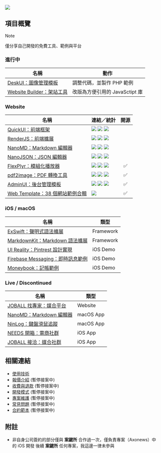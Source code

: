 ![](https://github-readme-stats.vercel.app/api?username=pardnchiu&show_icons=true&v=1738612332)

## 項目概覽
> [!NOTE]
> 僅分享自己開發的免費工具、範例與平台

### 進行中

| 名稱 | 動作 |
| - | - | 
| [DeskUI：圖像管理模板](https://github.com/pardnchiu/DeskUI) |  調整代碼，並製作 PHP 範例 |
| [Website Builder：架站工具](https://github.com/pardnchiu/website-builder) | 改版為方便引用的 JavaSctipt 庫 |

### Website

| 名稱 | 連結／統計 | 開源 |
| - | - | :-: |
| [QuickUI：前端框架](https://quickui.pardn.io) | [![](https://img.shields.io/npm/v/@pardnchiu/quickui)](https://www.npmjs.com/package/@pardnchiu/quickui) [![](https://img.shields.io/jsdelivr/npm/hm/@pardnchiu/quickui)](https://www.jsdelivr.com/package/npm/@pardnchiu/quickui) [![](https://img.shields.io/github/stars/pardnchiu/QuickUI)](https://github.com/pardnchiu/QuickUI) |
| [RenderJS：前端擴展](https://renderjs.pardn.io) | [![](https://img.shields.io/npm/v/@pardnchiu/renderjs)](https://www.npmjs.com/package/@pardnchiu/renderjs) [![](https://img.shields.io/jsdelivr/npm/hm/@pardnchiu/renderjs)](https://www.jsdelivr.com/package/npm/@pardnchiu/renderjs) [![](https://img.shields.io/github/stars/pardnchiu/RenderJS)](https://github.com/pardnchiu/RenderJS) |
| [NanoMD：Markdown 編輯器](https://nanomd.pardn.io) | [![](https://img.shields.io/npm/v/@pardnchiu/nanomd)](https://www.npmjs.com/package/@pardnchiu/nanomd) [![](https://img.shields.io/jsdelivr/npm/hm/@pardnchiu/nanomd)](https://www.jsdelivr.com/package/npm/@pardnchiu/nanomd) [![](https://img.shields.io/github/stars/pardnchiu/NanoMD)](https://github.com/pardnchiu/NanoMD) |
| [NanoJSON：JSON 編輯器](https://nanojson.pardn.io) | [![](https://img.shields.io/npm/v/@pardnchiu/nanojson)](https://www.npmjs.com/package/@pardnchiu/nanojson) [![](https://img.shields.io/jsdelivr/npm/hm/@pardnchiu/nanojson)](https://www.jsdelivr.com/package/npm/@pardnchiu/nanojson) [![](https://img.shields.io/github/stars/pardnchiu/NanoJSON)](https://github.com/pardnchiu/NanoJSON) |
| [FlexPlyr：模組化播放器](https://flexplyr.pardn.io) | [![](https://img.shields.io/npm/v/@pardnchiu/flexplyr)](https://www.npmjs.com/package/@pardnchiu/flexplyr) [![](https://img.shields.io/jsdelivr/npm/hm/@pardnchiu/flexplyr)](https://www.jsdelivr.com/package/npm/@pardnchiu/flexplyr) [![](https://img.shields.io/github/stars/pardnchiu/FlexPlyr)](https://github.com/pardnchiu/FlexPlyr) | ✅ |
| [pdf2image：PDF 轉換工具](https://pardn.io/pdf2image) | [![](https://img.shields.io/npm/v/@pardnchiu/pdf2image)](https://www.npmjs.com/package/@pardnchiu/pdf2image) [![](https://img.shields.io/jsdelivr/npm/hm/@pardnchiu/pdf2image)](https://www.jsdelivr.com/package/npm/@pardnchiu/pdf2image) [![](https://img.shields.io/github/stars/pardnchiu/pdf2image)](https://github.com/pardnchiu/pdf2image) | ✅ |
| [AdminUI：後台管理模板](https://demo-admin.pardn.io) | [![](https://img.shields.io/npm/v/@pardnchiu/adminui)](https://www.npmjs.com/package/@pardnchiu/adminui) [![](https://img.shields.io/jsdelivr/npm/hm/@pardnchiu/adminui)](https://www.jsdelivr.com/package/npm/@pardnchiu/adminui) [![](https://img.shields.io/github/stars/pardnchiu/AdminUI)](https://github.com/pardnchiu/AdminUI) | ✅ |
| [Web Template：38 個網站範例合輯](https://pardn.io/web-template) | [![](https://img.shields.io/github/stars/pardnchiu/web-template)](https://github.com/pardnchiu/web-template) | ✅ |

### iOS / macOS

| 名稱 | 類型 | 
| - | - | 
| [ExSwift：聲明式語法擴展](https://github.com/pardnchiu/ExSwift) | Framework |
| [MarkdownKit：Markdown 語法擴展](https://github.com/pardnchiu/MarkdownKit) | Framework |
| [UI Reality：Pintrest 設計實現](https://github.com/pardnchiu/swift-UI-reality) | iOS Demo |
| [Firebase Messaging：即時訊息範例](https://github.com/pardnchiu/ios-firebase-messaging) | iOS Demo |
| [Moneybook：記帳範例](https://github.com/pardnchiu/ios-moneybook) | iOS Demo |

### Live / Discontinued

| 名稱 | 類型 |
| - | - |
| [JOBALL 找專家：媒合平台](https://joball.tw) | Website |
| [NanoMD：Markdown 編輯器](https://apps.apple.com/us/app/nanomd-markdown-%E7%B7%A8%E8%BC%AF%E5%99%A8/id6740427920) | macOS App |
| [NinLog：鍵盤滑鼠追蹤](https://apps.apple.com/tw/app/ninlog-%E9%8D%B5%E7%9B%A4%E6%BB%91%E9%BC%A0%E8%BF%BD%E8%B9%A4/id6741706238) | macOS App |
| [NEEDS 開箱：電商社群](https://appadvice.com/app/e9-96-8b-e7-ae-b1/1460355322.amp) | iOS App |
| [JOBALL 接洽：媒合社群](https://appadvice.com/app/joball-e6-8e-a5-e6-b4-bd/1272878907.amp) | iOS App |

## 相關連結

- [使用技術](./使用技術.md)
- [報價介紹](./報價介紹.md) (暫停接案中)
- [收費與退款](./收費與退款.md) (暫停接案中)
- [開發模式](./開發模式.md) (暫停接案中)
- [專案維護](./專案維護.md) (暫停接案中)
- [常見問題](./常見問題.md) (暫停接案中)
- [合約範本](./合約範本.md) (暫停接案中)

## 附註

- 非自身公司簽約的部分僅與 **案鍵所** 合作過一次，僅負責專案（Axonews）中的 iOS 開發
  後續 **案鍵所** 任何專案，我這邊一律未參與

